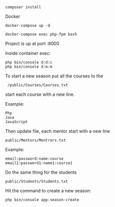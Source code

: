 
````
composer install
````
Docker
```
docker-compose up -d

docker-compose exec php-fpm bash
```
Project is up at port :8000

Inside container exec:

```
php bin/console d:d:c
php bin/console d:m:m
````


To start a new season put all the courses to the
```` 
 /public/Courses/Courses.txt
 ````
 start each course with a new line.
 
 Example:
 
 ````
 Php
 Java
 JavaScript
 ````
 
 Then update file, each mentor start with a new line
 
 ````
 public/Mentors/Mentrors.txt
 ````
 
 Example:
 ````
 email:password:name:course
 email1:password1:name1:course1
 ````
 
 Do the same thing for the students
 ````
 public/Students/Students.txt
 ````
 
 Hit the command to create a new season:
 
 ````
 php bin/console app:season-create
 ````